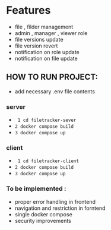 <!-- FILE VERSION TRACKER -->
# Features
- file , filder management
- admin , manager , viewer role
- file versions update
- file version revert
- notification on role update
- notification on file update

## 

## HOW TO RUN PROJECT:

- add necessary .env file contents

### server 
- ` 1 cd filetracker-sever`
- `2 docker compose build`
- `3 docker compose up`

### client
- ` 1 cd filetracker-client`
- `2 docker compose build`
- `3 docker compose up`

### To be implemented : 
- proper error handling in frontend
- navigation and restriction in forntend
- single docker compose
- security improvements